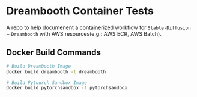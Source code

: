 # Dreambooth Container Tests
A repo to help documenent a containerized workflow for `Stable-Diffusion` + `Dreambooth` with AWS resources(e.g.: AWS ECR, AWS Batch).


## Docker Build Commands

```bash
# Build Dreambooth Image
docker build dreambooth -t dreambooth

# Build Pytourch Sandbox Image
docker build pytorchsandbox -t pytorchsandbox
```
